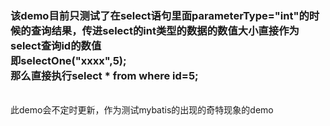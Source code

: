 ### 该demo目前只测试了在select语句里面parameterType="int"的时候的查询结果，传进select的int类型的数据的数值大小直接作为select查询id的数值<br>即selectOne("xxxx",5); <br>那么直接执行select * from where id=5;
<br>此demo会不定时更新，作为测试mybatis的出现的奇特现象的demo